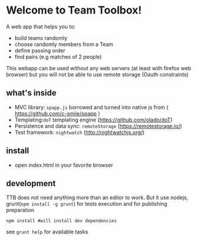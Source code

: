 # Welcome to Team Toolbox!
A web app that helps you to:
 - build teams randomly
 - choose randomly members from a Team
 - define passing order
 - find pairs (e.g matches of 2 people)

This webapp can be used without any web servers (at least with firefox web browser) but you will not be able to use remote storage (Oauth constraints)

## what's inside
 - MVC library: `spapp.js` borrowed and turned into native js from ( https://github.com/c-smile/spapp )
 - Templating:`doT` templating engine (https://github.com/olado/doT)
 - Persistence and data sync: `remoteStorage` (https://remotestorage.io/) 
 - Test framework: `nightwatch`  (http://nightwatchjs.org/)

## install
 - open index.html in your favorite browser

## development
  TTB does not need anything more than an editor to work.
  But it use nodejs, grunt(`npm install -g grunt`) for tests execution and for publishing preparation

  ```
  npm install #will install dev dependencies
  ```
  see `grunt help` for available tasks
